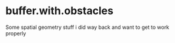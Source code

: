 buffer.with.obstacles
=====================

Some spatial geometry stuff i did way back and want to get to work properly
